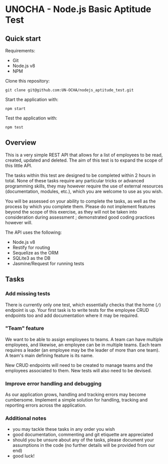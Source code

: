 # UNOCHA - Node.js Basic Aptitude Test

## Quick start

Requirements:
- Git
- Node.js v8
- NPM

Clone this repository:

```
git clone git@github.com:UN-OCHA/nodejs_aptitude_test.git
```

Start the application with:

```
npm start
```

Test the application with:

```
npm test
```

## Overview

This is a very simple REST API that allows for a list of employees to be read, created, updated and deleted. The aim of this test is to expand the scope of this little API.

The tasks within this test are designed to be completed within 2 hours in total. None of these tasks require any particular tricks or advanced programming skills, they may however require the use of external resources (documentation, modules, etc.), which you are welcome to use as you wish.

You will be assessed on your ability to complete the tasks, as well as the process by which you complete them. Please do not implement features beyond the scope of this exercise, as they will not be taken into consideration during assessment ; demonstrated good coding practices however will.

The API uses the following:
- Node.js v8
- Restify for routing
- Sequelize as the ORM
- SQLite3 as the DB
- Jasmine/Request for running tests

## Tasks

### Add missing tests

There is currently only one test, which essentially checks that the home (`/`) endpoint is up. Your first task is to write tests for the employee CRUD endpoints too and add documentation where it may be required.

### "Team" feature

We want to be able to assign employees to teams. A team can have multiple employees, and likewise, an employee can be in multiple teams. Each team requires a leader (an employee may be the leader of more than one team). A team's main defining feature is its name.

New CRUD endpoints will need to be created to manage teams and the employees associated to them. New tests will also need to be devised.

### Improve error handling and debugging

As our application grows, handling and tracking errors may become cumbersome. Implement a simple solution for handling, tracking and reporting errors across the application.

### Additional notes

- you may tackle these tasks in any order you wish
- good documentation, commenting and git etiquette are appreciated
- should you be unsure about any of the tasks, please document your assumptions in the code (no further details will be provided from our end)
- good luck!
